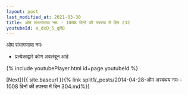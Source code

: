 ```yaml
---
layout: post
last_modified_at: 2021-03-30
title: ओम संभागणाया नमः - 1008 दिनों की तपस्या में दिन 232
youtubeId: a_dxD_5_qM8
---
```

 
 
 ओम संभागणाया नमः  
 
 -  प्रत्येकाद्वारे कोण अवलंबून आहे 
 
  
 
  
 
 
 
 
 
 


{% include youtubePlayer.html id=page.youtubeId %}
 
[Next]({{ site.baseurl }}{% link  split1/_posts/2014-04-28-ओम अस्वथय नमः - 1008 दिनों की तपस्या में दिन 304.md%})
 
